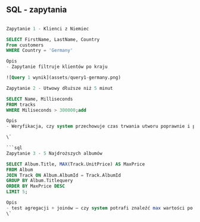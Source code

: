 ## SQL - zapytania

```sql

Zapytanie 1 - Klienci z Niemiec

SELECT FirstName, LastName, Country
From customers
WHERE Country = 'Germany'

Opis
- Zapytanie filtruje klientów po kraju 

![Query 1 wynik](assets/query1-germany.png)
```
```sql
Zapytanie 2 - Utwowy dłuższe niż 5 minut

SELECT Name, Milliseconds
FROM tracks
WHERE Miliseconds > 300000;add

Opis
- Weryfikacja, czy system przechowuje czas trwania utworu poprawnie i pozwala go używać jako kryterium filtrowania (edge case: długi utwór).

\`

```sql
Zapytanie 3 - 5 Najdroższych albumów 

SELECT Album.Title, MAX(Track.UnitPrice) AS MaxPrice
FROM Album
JOIN Track ON Album.AlbumId = Track.AlbumId
GROUP BY Album.Titlequery
ORDER BY MaxPrice DESC
LIMIT 5;

Opis
- test agregacji + joinów – czy system potrafi znaleźć max wartości po grupie.
\`


